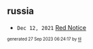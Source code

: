 ## russia


* <code>Dec 12, 2021</code> [Red Notice](2021-12-15T21-11-09-red-notice.md)

<sup><sub>generated 27 Sep 2023 06:24:17 by <a href='https://github.com/senorprogrammer/til'>til</a></sub></sup>
